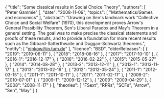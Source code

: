 {
    "title": "Some classical results in Social Choice Theory",
    "authors": [
        "Peter Gammie"
    ],
    "date": "2008-11-09",
    "topics": [
        "Mathematics/Games and economics"
    ],
    "abstract": "Drawing on Sen's landmark work \"Collective Choice and Social Welfare\" (1970), this development proves Arrow's General Possibility Theorem, Sen's Liberal Paradox and May's Theorem in a general setting. The goal was to make precise the classical statements and proofs of these results, and to provide a foundation for more recent results such as the Gibbard-Satterthwaite and Duggan-Schwartz theorems.",
    "notify": [
        "nipkow@in.tum.de"
    ],
    "licence": "BSD",
    "olderReleases": [
        {
            "2019": "2019-06-11"
        },
        {
            "2018": "2018-08-16"
        },
        {
            "2017": "2017-10-10"
        },
        {
            "2016-1": "2016-12-17"
        },
        {
            "2016": "2016-02-22"
        },
        {
            "2015": "2015-05-27"
        },
        {
            "2014": "2014-08-28"
        },
        {
            "2013-2": "2013-12-11"
        },
        {
            "2013-1": "2013-11-17"
        },
        {
            "2013": "2013-02-16"
        },
        {
            "2012": "2012-05-24"
        },
        {
            "2011-1": "2012-03-15"
        },
        {
            "2011-1": "2011-10-11"
        },
        {
            "2011": "2011-02-11"
        },
        {
            "2009-2": "2010-07-01"
        },
        {
            "2009-1": "2009-12-12"
        },
        {
            "2009": "2009-04-29"
        },
        {
            "2008": "2008-11-17"
        }
    ],
    "theories": [
        "FSext",
        "RPRs",
        "SCFs",
        "Arrow",
        "Sen",
        "May"
    ]
}